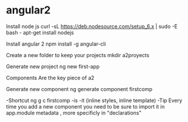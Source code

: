 # angular2

Install node js 
  curl -sL https://deb.nodesource.com/setup_6.x | sudo -E bash -
  apt-get install nodejs
  
Install angular 2
  npm install -g angular-cli
  
Create a new folder to keep your projects
  mkdir a2proyects
  
Generate new project
  ng new first-app
  
Components
  Are the key piece of a2
  
Generate new component
  ng generate component firstcomp
  
  -Shortcut
  ng g c firstcomp -is -it (inline styles, inline template)
  -Tip
  Every time you add a new component you need to be sure to import it in app.module metadata , more specificly in "declarations"
  

